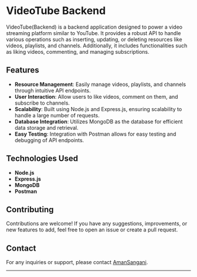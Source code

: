 # VideoTube Backend

VideoTube(Backend) is a backend application designed to power a video streaming platform similar to YouTube. It provides a robust API to handle various operations such as inserting, updating, or deleting resources like videos, playlists, and channels. Additionally, it includes functionalities such as liking videos, commenting, and managing subscriptions.

## Features

- **Resource Management**: Easily manage videos, playlists, and channels through intuitive API endpoints.
- **User Interaction**: Allow users to like videos, comment on them, and subscribe to channels.
- **Scalability**: Built using Node.js and Express.js, ensuring scalability to handle a large number of requests.
- **Database Integration**: Utilizes MongoDB as the database for efficient data storage and retrieval.
- **Easy Testing**: Integration with Postman allows for easy testing and debugging of API endpoints.

## Technologies Used

- **Node.js**
- **Express.js**
- **MongoDB**
- **Postman**

## Contributing

Contributions are welcome! If you have any suggestions, improvements, or new features to add, feel free to open an issue or create a pull request.

## Contact

For any inquiries or support, please contact [AmanSangani](mailto:sanganiaman1310@gmail.com).

---
